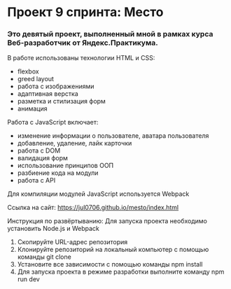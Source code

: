 # Проект 9 спринта: Место

### Это девятый проект, выполненный мной в рамках курса Веб-разработчик от Яндекс.Практикума.

В работе использованы технологии HTML и CSS:
 * flexbox
 * greed layout
 * работа с изображениями
 * адаптивная верстка
 * разметка и стилизация форм
 * анимация

Работа с JavaScript включает:
  * изменение информации о пользователе, аватара пользователя
  * добавление, удаление, лайк карточки
  * работа с DOM
  * валидация форм
  * использование принципов ООП
  * разбиение кода на модули
  * работа с API

Для компиляции модулей JavaScript используется Webpack

 Ссылка на сайт: https://jul0706.github.io/mesto/index.html
 
 Инструкция по развёртыванию:
 Для запуска проекта необходимо установить Node.js и Webpack
 1. Скопируйте URL-адрес репозитория
 2. Клонируйте репозиторий на локальный компьютер с помощью команды git clone
 3. Установите все зависимости с помощью команды npm install
 4. Для запуска проекта в режиме разработки выполните команду npm run dev
 
